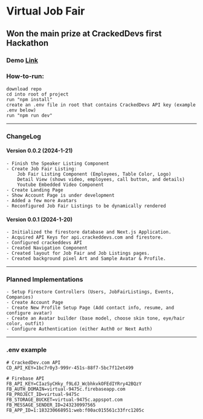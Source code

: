 # Virtual Job Fair

## Won the main prize at CrackedDevs first Hackathon

<h3>Demo <a href="https://hackathon.cornidez.com/">Link</a></h3>

<h3>How-to-run:</h3>

    download repo
    cd into root of project
    run "npm install"
    create an .env file in root that contains CrackedDevs API key (example .env below)
    run "npm run dev"

<hr/>

<h3>ChangeLog</h3>

<h4>Version 0.0.2 (2024-1-21)</h4>

    - Finish the Speaker Listing Component
    - Create Job Fair Listing:
        Job Fair Listing Component (Employees, Table Color, Logo)
        Detail View (shows video, employees, call button, and details)
        Youtube Embedded Video Component
    - Create Landing Page
    - Show Account Page is under development
    - Added a few more Avatars
    - Reconfigured Job Fair Listings to be dynamically rendered

<h4>Version 0.0.1 (2024-1-20)</h4>

    - Initialized the firestore database and Next.js Application.
    - Acquired API Keys for api.crackeddevs.com and firestore.
    - Configured crackeddevs API
    - Created Navigation Component
    - Created layout for Job Fair and Job Listings pages.
    - Created background pixel Art and Sample Avatar & Profile.

<hr/>

<h3>Planned Implementations</h3>

    - Setup Firestore Controllers (Users, JobFairListings, Events, Companies)
    - Create Account Page
    - Create New Profile Setup Page (Add contact info, resume, and configure avatar)
    - Create an Avatar builder (base model, choose skin tone, eye/hair color, outfit)
    - Configure Authentication (either Auth0 or Next Auth)

<hr/>

<h3>.env example</h3>

    # CrackedDev.com API
    CD_API_KEY=1bc7r0y3-999r-451s-88f7-5bc7f12et499

    # Firebase API
    FB_API_KEY=CIazSyCHky_f9LdJ_WcbhkvkOFEdIYRry42BQzY
    FB_AUTH_DOMAIN=virtual-9475c.firebaseapp.com
    FB_PROJECT_ID=virtual-9475c
    FB_STORAGE_BUCKET=virtual-9475c.appspot.com
    FB_MESSAGE_SENDER_ID=243230997565
    FB_APP_ID=1:183230668951:web:f00ac015561c33frc1205c
